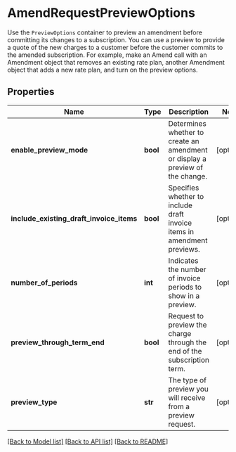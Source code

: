 # AmendRequestPreviewOptions

Use the `PreviewOptions` container to preview an amendment before committing its changes to a subscription.  You can use a preview to provide a quote of the new charges to a customer before the customer commits to the amended subscription.  For example, make an Amend call with an Amendment object that removes an existing rate plan,  another Amendment object that adds a new rate plan, and turn on the preview options. 
## Properties
Name | Type | Description | Notes
------------ | ------------- | ------------- | -------------
**enable_preview_mode** | **bool** |  Determines whether to create an amendment or display a preview of the change. | [optional] 
**include_existing_draft_invoice_items** | **bool** |  Specifies whether to include draft invoice items in amendment previews. | [optional] 
**number_of_periods** | **int** |  Indicates the number of invoice periods to show in a preview. | [optional] 
**preview_through_term_end** | **bool** |  Request to preview the charge through the end of the subscription term. | [optional] 
**preview_type** | **str** |  The type of preview you will receive from a preview request. | [optional] 

[[Back to Model list]](../README.md#documentation-for-models) [[Back to API list]](../README.md#documentation-for-api-endpoints) [[Back to README]](../README.md)


